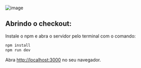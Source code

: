 ![image](https://github.com/ggiordani95/checkout-nextjs/assets/94162641/5befacd7-c692-4bf2-8761-4b761ccbf496)


## Abrindo o checkout:

Instale o npm e abra o servidor pelo terminal com o comando:

```bash
npm install
npm run dev
```

Abra [http://localhost:3000](http://localhost:3000) no seu navegador.


